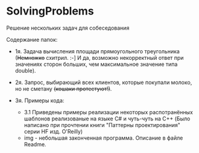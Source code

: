 # SolvingProblems
Решение нескольких задач для собеседования

Содержание папок:

- 1я. Задача вычисления площади прямоугольного треугольника (~~Немножко~~ схитрил. :-]
    И да, возможно некорректный ответ при значениях сторон больших, чем максимальное значение типа double).

- 2я. Запрос, выбирающий всех клиентов, которые покупали молоко, но не сметану ~~(кошаки протестуют!)~~.

- 3я. Примеры кода:
    - 3.1 Приведены примеры реализации некоторых распотранённых шаблонов реализованые
    на языке C# и чуть-чуть на C++ (Было написано при прочтении книги "Паттерны проектирования"
    серии HF изд. O'Reilly)
    - img - небольшая законченная программа. Описание в файле Readme.
